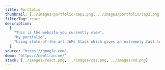 ```yaml
---
title: Portfolio
thumbnail: [../images/portfolio/cap1.png, ../images/portfolio/cap2.png, ../images/portfolio/cap3.png]
filterTag: react
description:
  [
    "This is the website you currently view",
    "My portfolio",
    "Using state-of-the-art JAMs Stack which gives an extremely fast loading time, better User Experience. Futhermore, it is fully optimized",
  ]
source: "https://google.com"
demo: "https://newttran.me/"
stack: [../images/react.png, ../images/css.png, ../images/md.png]
---
```

